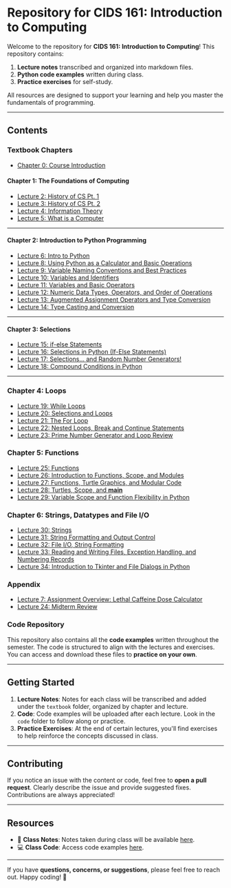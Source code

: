 # **Repository for CIDS 161: Introduction to Computing**  

Welcome to the repository for **CIDS 161: Introduction to Computing**! This repository contains:  

1. **Lecture notes** transcribed and organized into markdown files.  
2. **Python code examples** written during class.  
3. **Practice exercises** for self-study.  

All resources are designed to support your learning and help you master the fundamentals of programming.  

---

## **Contents**  

### **Textbook Chapters**  

- [Chapter 0: Course Introduction](textbook/ch0/lecture1.md)  
#### **Chapter 1: The Foundations of Computing**
- [Lecture 2: History of CS Pt. 1](textbook/ch1/lecture2.md)  
- [Lecture 3: History of CS Pt. 2](textbook/ch1/lecture3.md)
- [Lecture 4: Information Theory](textbook/ch1/lecture4.md)
- [Lecture 5: What is a Computer](textbook/ch1/lecture5.md)
---
#### **Chapter 2: Introduction to Python Programming**
- [Lecture 6: Intro to Python](textbook/ch2/lecture6.md)
- [Lecture 8: Using Python as a Calculator and Basic Operations](textbook/ch2/lecture8.md)
- [Lecture 9: Variable Naming Conventions and Best Practices](textbook/ch2/lecture9.md)
- [Lecture 10: Variables and Identifiers](textbook/ch2/lecture10.md)
- [Lecture 11: Variables and Basic Operators](textbook/ch2/lecture11.md)
- [Lecture 12: Numeric Data Types, Operators, and Order of Operations](textbook/ch2/lecture12.md)
- [Lecture 13: Augmented Assignment Operators and Type Conversion](textbook/ch2/lecture13.md)
- [Lecture 14: Type Casting and Conversion](textbook/ch2/lecture14.md)
---
#### **Chapter 3: Selections**
- [Lecture 15: if-else Statements](textbook/ch3/lecture15.md)
- [Lecture 16: Selections in Python (If-Else Statements)](textbook/ch3/lecture16.md)
- [Lecture 17: Selections... and Random Number Generators!](textbook/ch3/lecture17.md)
- [Lecture 18: Compound Conditions in Python](textbook/ch3/lecture18.md)
---
### **Chapter 4: Loops**
- [Lecture 19: While Loops](textbook/ch4/lecture19.md)
- [Lecture 20: Selections and Loops](textbook/ch4/lecture20.md)
- [Lecture 21: The For Loop](textbook/ch4/lecture21.md)
- [Lecture 22: Nested Loops, Break and Continue Statements](textbook/ch4/lecture22.md)
- [Lecture 23: Prime Number Generator and Loop Review](textbook/ch4/lecture23.md)

### **Chapter 5: Functions**
- [Lecture 25: Functions](textbook/ch5/lecture25.md)
- [Lecture 26: Introduction to Functions, Scope, and Modules](textbook/ch5/lecture26.md)
- [Lecture 27: Functions, Turtle Graphics, and Modular Code](textbook/ch5/lecture27.md)
- [Lecture 28: Turtles, Scope, and __main__](textbook/ch5/lecture28.md)
- [Lecture 29: Variable Scope and Function Flexibility in Python](textbook/ch5/lecture29.md)

### **Chapter 6: Strings, Datatypes and File I/O**
- [Lecture 30: Strings](textbook/ch6/lecture30.md)
- [Lecture 31: String Formatting and Output Control](textbook/ch6/lecture31.md)
- [Lecture 32: File I/O, String Formatting](textbook/ch6/lecture32.md)
- [Lecture 33: Reading and Writing Files, Exception Handling, and Numbering Records](textbook/ch6/lecture33.md)
- [Lecture 34: Introduction to Tkinter and File Dialogs in Python](textbook/ch6/lecture34.md)
### **Appendix**
- [Lecture 7: Assignment Overview: Lethal Caffeine Dose Calculator](textbook/appendix/lecture7.md)
- [Lecture 24: Midterm Review](textbook/appendix/lecture24.md)
### **Code Repository**  

This repository also contains all the **code examples** written throughout the semester. The code is structured to align with the lectures and exercises. You can access and download these files to **practice on your own**.  

---

## **Getting Started**  

1. **Lecture Notes**: Notes for each class will be transcribed and added under the `textbook` folder, organized by chapter and lecture.  
2. **Code**: Code examples will be uploaded after each lecture. Look in the `code` folder to follow along or practice.  
3. **Practice Exercises**: At the end of certain lectures, you'll find exercises to help reinforce the concepts discussed in class.  

---

## **Contributing**  

If you notice an issue with the content or code, feel free to **open a pull request**. Clearly describe the issue and provide suggested fixes. Contributions are always appreciated!  

---

## **Resources**  

- 📖 **Class Notes**: Notes taken during class will be available [here](textbook/ch1/lecture2.md).  
- 💻 **Class Code**: Access code examples [here](code/).  

---

If you have **questions, concerns, or suggestions**, please feel free to reach out. Happy coding! 🚀